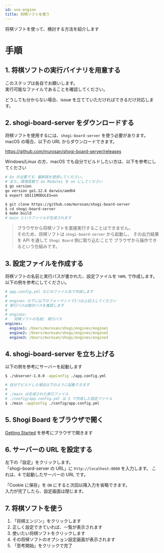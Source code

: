 ```yaml
---
id: use-engine
title: 将棋ソフトを使う
---
```


将棋ソフトを使って、検討する方法を紹介します

# 手順

## 1. 将棋ソフトの実行バイナリを用意する

このステップは各自でお願いします。  
実行可能なファイルであることを確認してください。

どうしても分からない場合、issue を立てていただければできるだけ対応します。

## 2. shogi-board-server をダウンロードする

将棋ソフトを使用するには、`shogi-board-server` を使う必要があります。  
macOS の場合、以下の URL からダウンロードできます。

https://github.com/murosan/shogi-board-server/releases

Windows/Linux の方、macOS でも自分でビルドしたい方は、以下を参考にしてください

```sh
# Go が必要です。最新版を使用してください。
# また、環境変数で Go Modules を on にしてください
$ go version
go version go1.12.6 darwin/amd64
$ export GO111MODULES=on
```

```sh
$ git clone https://github.com/murosan/shogi-board-server
$ cd shogi-board-server
$ make build
# main というファイルが生成されます
```

> ブラウザから将棋ソフトを直接実行することはできません。  
> そのため、将棋ソフトは `shogi-board-server` から起動し、
> その出力結果を API を通して `Shogi Board` 側に取り込むことで
> ブラウザから操作できるという仕組みです。

## 3. 設定ファイルを作成する

将棋ソフトの名前と実行パスが書かれた、設定ファイルを `YAML` で作成します。  
以下の例を参考にしてください。

```yml
# app.config.yml などのファイル名で作成します
#
# engines の下に以下のフォーマットで1つ以上記入してください
# 実行パスは絶対パスを推奨します
#
# engines:
#   将棋ソフトの名前: 実行パス
engines:
  engine1: /Users/murosan/shogi/engines/engine1
  engine2: /Users/murosan/shogi/engines/engine2
  engine3: /Users/murosan/shogi/engines/engine3
```

## 4. shogi-board-server を立ち上げる

以下の例を参考にサーバーを起動します

```sh
$ ./sbserver-1.0.0 -appConfig ./app.config.yml
```

```sh
# 自分でビルドした場合以下のように起動できます
#
# ./main は生成された実行ファイル
# ./config/app.config.yml は 3 で作成した設定ファイル
$ ./main -appConfig ./config/app.config.yml
```

## 5. Shogi Board をブラウザで開く

[Getting Started](getting-started) を参考にブラウザで開きます

## 6. サーバーの URL を設定する

左下の「設定」をクリックします。  
「shogi-board-server の URL」に `http://localhost:8080` を入力します。
これは、4 で起動したサーバーの URL です。

「Cookie に保存」を `ON` にすると次回以降入力を省略できます。  
入力が完了したら、設定画面は閉じます。

## 7. 将棋ソフトを使う

1. 「将棋エンジン」をクリックします
2. 正しく設定できていれば、一覧が表示されます
3. 使いたい将棋ソフトをクリックします
4. その将棋ソフトのオプション設定画面が表示されます
5. 「思考開始」をクリックで完了
